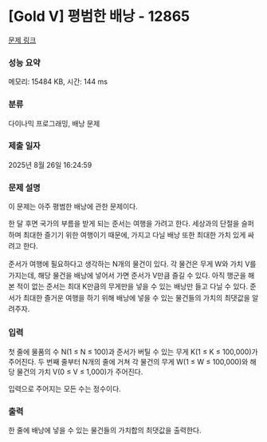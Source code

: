 # [Gold V] 평범한 배낭 - 12865 

[문제 링크](https://www.acmicpc.net/problem/12865) 

### 성능 요약

메모리: 15484 KB, 시간: 144 ms

### 분류

다이나믹 프로그래밍, 배낭 문제

### 제출 일자

2025년 8월 26일 16:24:59

### 문제 설명

<p>이 문제는 아주 평범한 배낭에 관한 문제이다.</p>

<p><span style="line-height:1.6em">한 달 후면 국가의 부름을 받게 되는 준서는 여행을 가려고 한다. 세상과의 단절을 슬퍼하며 최대한 즐기기 위한 여행이기 때문에, 가지고 다닐 배낭 또한 최대한 가치 있게 싸려고 한다.</span></p>

<p><span style="line-height:1.6em">준서가 여행에 필요하다고 생각하는 N개의 물건이 있다. 각 물건은 무게 W와 가치 V를 가지는데, 해당 물건을 배낭에 넣어서 가면 준서가 V만큼 즐길 수 있다. 아직 행군을 해본 적이 없는 준서는 최대 K만큼의 무게만을 넣을 수 있는 배낭만 들고 다닐 수 있다. 준서가 최대한 즐거운 여행을 하기 위해 배낭에 넣을 수 있는 물건들의 가치의 최댓값을 알려주자.</span></p>

### 입력 

 <p>첫 줄에 물품의 수 N(1 ≤ N ≤ 100)과 준서가 버틸 수 있는 무게 K(1 ≤ K ≤ 100,000)가 주어진다. 두 번째 줄부터 N개의 줄에 거쳐 각 물건의 무게 W(1 ≤ W ≤ 100,000)와 해당 물건의 가치 V(0 ≤ V ≤ 1,000)가 주어진다.</p>

<p>입력으로 주어지는 모든 수는 정수이다.</p>

### 출력 

 <p>한 줄에 배낭에 넣을 수 있는 물건들의 가치합의 최댓값을 출력한다.</p>

